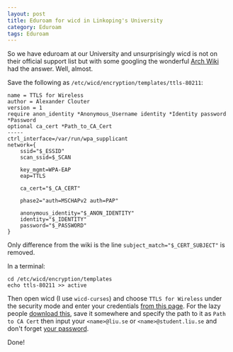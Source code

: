 ```yaml
---
layout: post
title: Eduroam for wicd in Linkoping's University
category: Eduroam
tags: Eduroam
---
```



So we have eduroam at our University and unsurprisingly wicd is not on their official support list but with some googling the wonderful [Arch Wiki][] had the answer. Well, almost.

[Arch Wiki]: https://wiki.archlinux.org/index.php/Wicd#Making_eduroam_work_with_wicd


Save the following as `/etc/wicd/encryption/templates/ttls-80211`:

    name = TTLS for Wireless
    author = Alexander Clouter
    version = 1
    require anon_identity *Anonymous_Username identity *Identity password *Password
    optional ca_cert *Path_to_CA_Cert
    -----
    ctrl_interface=/var/run/wpa_supplicant
    network={
        ssid="$_ESSID"
        scan_ssid=$_SCAN

        key_mgmt=WPA-EAP
        eap=TTLS

        ca_cert="$_CA_CERT"

        phase2="auth=MSCHAPv2 auth=PAP"

        anonymous_identity="$_ANON_IDENTITY"
        identity="$_IDENTITY"
        password="$_PASSWORD"
    }

Only difference from the wiki is the line `subject_match="$_CERT_SUBJECT"` is removed.

In a terminal:

    cd /etc/wicd/encryption/templates
    echo ttls-80211 >> active

Then open wicd (I use `wicd-curses`) and choose `TTLS for Wireless` under the security mode and enter your credentials [from this page][settings]. For the lazy people [download this][], save it somewhere and specify the path to it as `Path to CA Cert` then input your `<name>@liu.se` or `<name>@student.liu.se` and don't forget [your password][].

Done!

[settings]: http://www.liu.se/insidan/it/natverk/tradlost-nat/korta-installningar?l=sv
[download this]: http://www.liu.se/insidan/it/natverk/tradlost-nat/korta-installningar/1.198388/AddTrustExternalCARoot.crt
[your password]: https://account.liu.se

